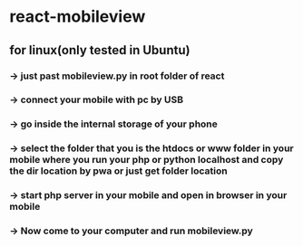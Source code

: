 # react-mobileview
## for linux(only tested in Ubuntu)

### -> just past mobileview.py in root folder of react
### -> connect your mobile with pc by USB
### -> go inside the internal storage of your phone
### -> select the folder that you is the htdocs or www folder in your mobile where you run your php or python localhost and copy the dir location by pwa or just get folder location
### -> start php server in your mobile and open in browser in your mobile
### -> Now come to your computer and run mobileview.py
